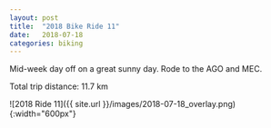 ```yaml
---
layout: post
title:  "2018 Bike Ride 11"
date:   2018-07-18
categories: biking
---
```


Mid-week day off on a great sunny day. Rode to the AGO and MEC.

Total trip distance: 11.7 km

![2018 Ride 11]({{ site.url }}/images/2018-07-18_overlay.png){:width="600px"}
